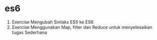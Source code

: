 # es6

1. Exercise Mengubah Sintaks ES5 ke ES6
2. Exercise Menggunakan Map, filter dan Reduce untuk menyelesaikan tugas Sederhana